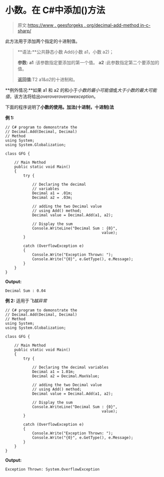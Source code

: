 # 小数。在 C#中添加()方法

> 原文:[https://www . geesforgeks . org/decimal-add-method in-c-sharp/](https://www.geeksforgeeks.org/decimal-add-method-in-c-sharp/)

此方法用于添加两个指定的十进制值。

> **语法:**公共静态小数 Add(小数 a1，小数 a2)；
> 
> **参数:**
> **a1** :该参数指定要添加的第一个值。
> **a2** :此参数指定第二个要添加的值。
> 
> **返回值**:T2 a1&*a2*的十进制和。

**例外情况:**如果 a1 和 a2 的和小于*小数的最小可能值*或*大于小数的最大可能值*，该方法将给出*overoveroverowexception*。

下面的程序说明了**小数的使用。加法(十进制，十进制)法**

**例 1:**

```
// C# program to demonstrate the
// Decimal.Add(Decimal, Decimal) 
// Method
using System;
using System.Globalization;

class GFG {

    // Main Method
    public static void Main()
    {
        try {

            // Declaring the decimal
            // variables
            Decimal a1 = .01m;
            Decimal a2 = .03m;

            // adding the two Decimal value
            // using Add() method;
            Decimal value = Decimal.Add(a1, a2);

            // Display the sum
            Console.WriteLine("Decimal Sum : {0}",
                                           value);
        }

        catch (OverflowException e) 
        {
            Console.Write("Exception Thrown: ");
            Console.Write("{0}", e.GetType(), e.Message);
        }
    }
}
```

**Output:**

```
Decimal Sum : 0.04

```

**例 2:** 适用于*飞越异常*

```
// C# program to demonstrate the
// Decimal.Add(Decimal, Decimal)
// Method
using System;
using System.Globalization;

class GFG {

    // Main Method
    public static void Main()
    {
        try {

            // Declaring the decimal variables
            Decimal a1 = 1.01m;
            Decimal a2 = Decimal.MaxValue;

            // adding the two Decimal value
            // using Add() method;
            Decimal value = Decimal.Add(a1, a2);

            // Display the sum
            Console.WriteLine("Decimal Sum : {0}",
                                           value);
        }

        catch (OverflowException e) 
        {
            Console.Write("Exception Thrown: ");
            Console.Write("{0}", e.GetType(), e.Message);
        }
    }
}
```

**Output:**

```
Exception Thrown: System.OverflowException

```
